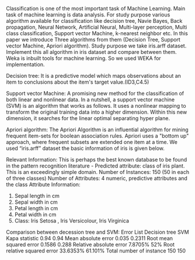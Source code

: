 Classification is one of the most important task of Machine Learning. Main task of machine learning is data analysis. For study purpose various algorithm available for classification like decision tree, Navie Bayes, Back propagation, Neural Network, Artificial Neural, Multi-layer perception, Multi class classification, Support vector Machine, k-nearest neighbor etc. In this paper we introduce Three algorithms from them (Decision Tree, Support vector Machine, Apriori algorithm). Study purpose we take iris.arff dataset. Implement this all algorithm in iris dataset and compare between them. Weka is inbuilt tools for machine learning. So we used WEKA for implementation.

Decision tree: It is a predictive model which maps observations about an item to conclusions about the item's target value.(ID3,C4.5)

Support vector Machine: A promising new method for the classification of both linear and nonlinear data. In a nutshell, a support vector machine (SVM) is an algorithm that works as follows. It uses a nonlinear mapping to transform the original training data into a higher dimension. Within this new dimension, it searches for the linear optimal separating hyper plane.

Apriori algorithm: The Apriori Algorithm is an influential algorithm for mining frequent item-sets for boolean association rules. Apriori uses a "bottom up" approach, where frequent subsets are extended one item at a time.
We used “iris.arff” dataset the basic information of iris is given below.

Relevant Information: This is perhaps the best known database to be found in the pattern recognition literature - 
Predicted attribute: class of iris plant. This is an exceedingly simple domain. 
Number of Instances: 150 (50 in each of three classes) 
Number of Attributes: 4 numeric, predictive attributes and the class Attribute Information: 
1. Sepal length in cm    
 2. Sepal width in cm    
 3. Petal length in cm       
 4. Petal width in cm        
 5. Class: Iris Setosa , Iris Versicolour, Iris Virginica

Comparison between decession tree and SVM:
Error List	                  Decision tree	SVM
Kapa statistic	0.94	0.94
Mean absolute error	0.035	0.2311
Root mean squared error	0.1586	0.288
Relative absolute error	7.8705%	52%
Root relative squared error	33.6353%	61.101%
Total number of instance 	150	150
